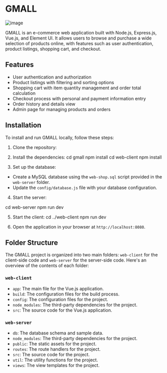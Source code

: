 # GMALL

![image](https://user-images.githubusercontent.com/86115967/231183072-9326fc8b-2846-43a1-a049-c096402472a3.png)


GMALL is an e-commerce web application built with Node.js, Express.js, Vue.js, and Element UI. It allows users to browse and purchase a wide selection of products online, with features such as user authentication, product listings, shopping cart, and checkout.

## Features

- User authentication and authorization
- Product listings with filtering and sorting options
- Shopping cart with item quantity management and order total calculation
- Checkout process with personal and payment information entry
- Order history and details view
- Admin page for managing products and orders

## Installation

To install and run GMALL locally, follow these steps:

1. Clone the repository:


2. Install the dependencies:
cd gmall
npm install
cd web-client
npm install


3. Set up the database:

- Create a MySQL database using the `web-shop.sql` script provided in the `web-server` folder.
- Update the `config/database.js` file with your database configuration.

4. Start the server:

cd web-server
npm run dev

5. Start the client:
cd ../web-client
npm run dev

6. Open the application in your browser at `http://localhost:8080`.

## Folder Structure

The GMALL project is organized into two main folders: `web-client` for the client-side code and `web-server` for the server-side code. Here's an overview of the contents of each folder:

### `web-client`

- `app`: The main file for the Vue.js application.
- `build`: The configuration files for the build process.
- `config`: The configuration files for the project.
- `node_modules`: The third-party dependencies for the project.
- `src`: The source code for the Vue.js application.

### `web-server`

- `db`: The database schema and sample data.
- `node_modules`: The third-party dependencies for the project.
- `public`: The static assets for the project.
- `routes`: The route handlers for the project.
- `src`: The source code for the project.
- `util`: The utility functions for the project.
- `views`: The view templates for the project.

